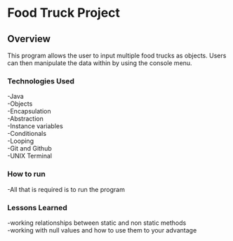 # Food Truck Project

## Overview
This program allows the user to input multiple food trucks as objects. Users can then manipulate the data within by using the console menu.
### Technologies Used
-Java<br>
-Objects<br>
-Encapsulation<br>
-Abstraction<br>
-Instance variables<br>
-Conditionals<br>
-Looping<br>
-Git and Github<br>
-UNIX Terminal
### How to run
-All that is required is to run the program
### Lessons Learned
-working relationships between static and non static methods<br>
-working with null values and how to use them to your advantage<br>
